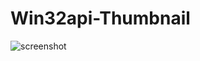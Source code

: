 # Win32api-Thumbnail
![screenshot](https://raw.githubusercontent.com/caoyanjie/Win32api/Screenshots/screenshot.jpg)